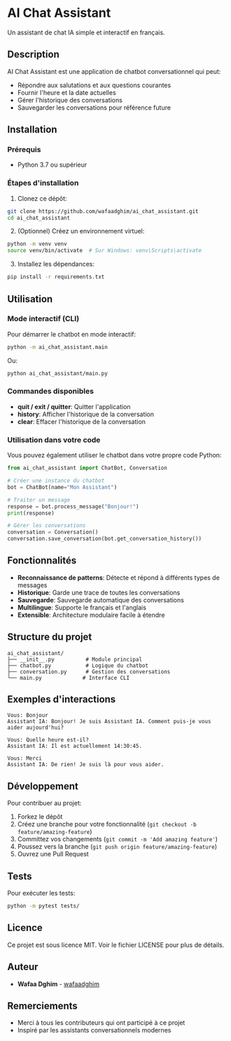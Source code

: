 # AI Chat Assistant

Un assistant de chat IA simple et interactif en français.

## Description

AI Chat Assistant est une application de chatbot conversationnel qui peut:
- Répondre aux salutations et aux questions courantes
- Fournir l'heure et la date actuelles
- Gérer l'historique des conversations
- Sauvegarder les conversations pour référence future

## Installation

### Prérequis

- Python 3.7 ou supérieur

### Étapes d'installation

1. Clonez ce dépôt:
```bash
git clone https://github.com/wafaadghim/ai_chat_assistant.git
cd ai_chat_assistant
```

2. (Optionnel) Créez un environnement virtuel:
```bash
python -m venv venv
source venv/bin/activate  # Sur Windows: venv\Scripts\activate
```

3. Installez les dépendances:
```bash
pip install -r requirements.txt
```

## Utilisation

### Mode interactif (CLI)

Pour démarrer le chatbot en mode interactif:

```bash
python -m ai_chat_assistant.main
```

Ou:

```bash
python ai_chat_assistant/main.py
```

### Commandes disponibles

- **quit / exit / quitter**: Quitter l'application
- **history**: Afficher l'historique de la conversation
- **clear**: Effacer l'historique de la conversation

### Utilisation dans votre code

Vous pouvez également utiliser le chatbot dans votre propre code Python:

```python
from ai_chat_assistant import ChatBot, Conversation

# Créer une instance du chatbot
bot = ChatBot(name="Mon Assistant")

# Traiter un message
response = bot.process_message("Bonjour!")
print(response)

# Gérer les conversations
conversation = Conversation()
conversation.save_conversation(bot.get_conversation_history())
```

## Fonctionnalités

- **Reconnaissance de patterns**: Détecte et répond à différents types de messages
- **Historique**: Garde une trace de toutes les conversations
- **Sauvegarde**: Sauvegarde automatique des conversations
- **Multilingue**: Supporte le français et l'anglais
- **Extensible**: Architecture modulaire facile à étendre

## Structure du projet

```
ai_chat_assistant/
├── __init__.py          # Module principal
├── chatbot.py           # Logique du chatbot
├── conversation.py      # Gestion des conversations
└── main.py             # Interface CLI
```

## Exemples d'interactions

```
Vous: Bonjour
Assistant IA: Bonjour! Je suis Assistant IA. Comment puis-je vous aider aujourd'hui?

Vous: Quelle heure est-il?
Assistant IA: Il est actuellement 14:30:45.

Vous: Merci
Assistant IA: De rien! Je suis là pour vous aider.
```

## Développement

Pour contribuer au projet:

1. Forkez le dépôt
2. Créez une branche pour votre fonctionnalité (`git checkout -b feature/amazing-feature`)
3. Committez vos changements (`git commit -m 'Add amazing feature'`)
4. Poussez vers la branche (`git push origin feature/amazing-feature`)
5. Ouvrez une Pull Request

## Tests

Pour exécuter les tests:

```bash
python -m pytest tests/
```

## Licence

Ce projet est sous licence MIT. Voir le fichier LICENSE pour plus de détails.

## Auteur

- **Wafaa Dghim** - [wafaadghim](https://github.com/wafaadghim)

## Remerciements

- Merci à tous les contributeurs qui ont participé à ce projet
- Inspiré par les assistants conversationnels modernes
